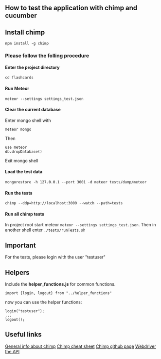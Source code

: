 ## How to test the application with chimp and cucumber

## Install chimp
	npm install -g chimp

### Please follow the folling procedure
#### Enter the project directory
    cd flashcards
#### Run Meteor
    meteor --settings settings_test.json
#### Clear the current database
Enter mongo shell with

    meteor mongo

Then

    use meteor
    db.dropDatabase()
Exit mongo shell
#### Load the test data
    mongorestore -h 127.0.0.1 --port 3001 -d meteor tests/dump/meteor
#### Run the tests
    chimp --ddp=http://localhost:3000 --watch --path=tests

#### Run all chimp tests
In project root start meteor `meteor --settings settings_test.json`.
Then in another shell enter `./tests/runTests.sh`

## Important
For the tests, please login with the user "testuser"

## Helpers
Include the **helper_functions.js** for common functions.

	import {login, logout} from "../helper_functions"

now you can use the helper functions:

	login("testuser");
	...
	logout();

## Useful links
[General info about chimp](https://chimp.readme.io/docs/introduction)
[Chimp cheat sheet](https://chimp.readme.io/docs/cheat-sheet)
[Chimp github page](https://github.com/xolvio/chimp)
[Webdriver the API](http://webdriver.io/api.html)
